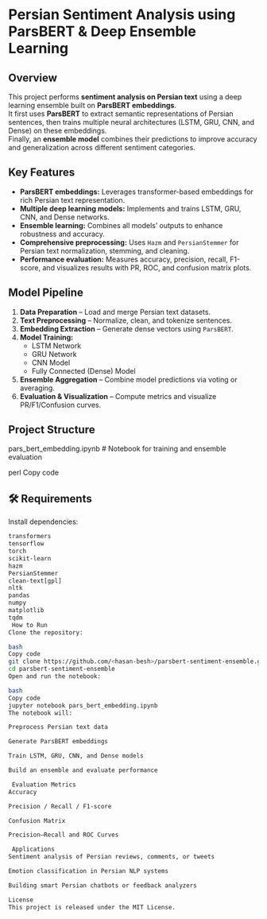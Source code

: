 
# Persian Sentiment Analysis using ParsBERT & Deep Ensemble Learning

## Overview
This project performs **sentiment analysis on Persian text** using a deep learning ensemble built on **ParsBERT embeddings**.  
It first uses **ParsBERT** to extract semantic representations of Persian sentences, then trains multiple neural architectures (LSTM, GRU, CNN, and Dense) on these embeddings.  
Finally, an **ensemble model** combines their predictions to improve accuracy and generalization across different sentiment categories.

## Key Features
- **ParsBERT embeddings:** Leverages transformer-based embeddings for rich Persian text representation.  
- **Multiple deep learning models:** Implements and trains LSTM, GRU, CNN, and Dense networks.  
- **Ensemble learning:** Combines all models’ outputs to enhance robustness and accuracy.  
- **Comprehensive preprocessing:** Uses `Hazm` and `PersianStemmer` for Persian text normalization, stemming, and cleaning.  
- **Performance evaluation:** Measures accuracy, precision, recall, F1-score, and visualizes results with PR, ROC, and confusion matrix plots.

## Model Pipeline
1. **Data Preparation** – Load and merge Persian text datasets.  
2. **Text Preprocessing** – Normalize, clean, and tokenize sentences.  
3. **Embedding Extraction** – Generate dense vectors using `ParsBERT`.  
4. **Model Training:**  
   - LSTM Network  
   - GRU Network  
   - CNN Model  
   - Fully Connected (Dense) Model  
5. **Ensemble Aggregation** – Combine model predictions via voting or averaging.  
6. **Evaluation & Visualization** – Compute metrics and visualize PR/F1/Confusion curves.

## Project Structure
pars_bert_embedding.ipynb # Notebook for training and ensemble evaluation

perl
Copy code

## 🛠 Requirements
Install dependencies:
```bash
transformers
tensorflow
torch
scikit-learn
hazm
PersianStemmer
clean-text[gpl]
nltk
pandas
numpy
matplotlib
tqdm
 How to Run
Clone the repository:

bash
Copy code
git clone https://github.com/<hasan-besh>/parsbert-sentiment-ensemble.git
cd parsbert-sentiment-ensemble
Open and run the notebook:

bash
Copy code
jupyter notebook pars_bert_embedding.ipynb
The notebook will:

Preprocess Persian text data

Generate ParsBERT embeddings

Train LSTM, GRU, CNN, and Dense models

Build an ensemble and evaluate performance

 Evaluation Metrics
Accuracy

Precision / Recall / F1-score

Confusion Matrix

Precision–Recall and ROC Curves

 Applications
Sentiment analysis of Persian reviews, comments, or tweets

Emotion classification in Persian NLP systems

Building smart Persian chatbots or feedback analyzers

License
This project is released under the MIT License.
